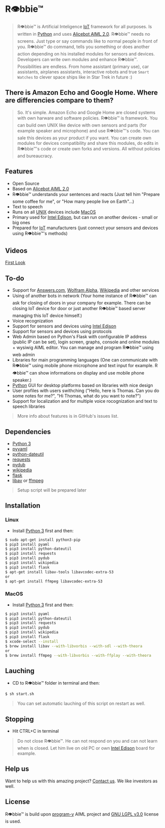 # R👁bbie™

> R👁bbie™ is Artificial Inteligence [IoT] framework for all purposes. Is written in [Python] and uses [Alicebot AIML 2.0]. R👁bbie™ needs no screens. Just type or say commands like to normal people in front of you. R👁bbie™ do command, tells you something or does another action depending on his installed modules for sensors and devices. Developers can write own modules and enhance R👁bbie™. Possibilities are endless. From home assistant (primary use), car assistants, airplanes assistants, interactive robots and true `Smart Watches` to clever space ships like in Star Trek in future :)

## There is Amazon Echo and Google Home. Where are differencies compare to them?
> So. It's simple. Amazon Echo and Google Home are closed systems with own harware and software policies. R👁bbie™ is framework. You can build own UNIX like device with own sensors and parts (for example speaker and microphone) and use R👁bbie™'s code. You can sale this devices as your product if you want. You can create own modules for devices compatibility and share this modules, do edits in R👁bbie™'s code or create own forks and versions. All without policies and bureaucracy.

## Features
  - Open Source
  - Based on [Alicebot AIML 2.0]
  - R👁bbie™ understands your sentences and reacts (Just tell him "Prepare some coffee for me", or "How many people live on Earth"...)
  - Text to speech
  - Runs on all [UNIX] devices include [MacOS]
  - Primary used for [Intel Edison], but can run on another devices - small or big ones
  - Prepared for [IoT] manufacturers (just connect your sensors and devices using R👁bbie™'s methods)
  
## Videos
[First Look]
  
## To-do
- Support for [Answers.com], [Wolfram Alpha], [Wikipedia] and other services
- Using of another bots in network (Your home instance of R👁bbie™ can ask for closing of doors in your company for example. There can be closing IoT device for door or just another R👁bbie™ based server managing this IoT device himself.)
- Voice recognization
- Support for sensors and devices using [Intel Edison]
- Support for sensors and devices using protocols
- Web Admin based on Python's Flask with configurable IP address (public IP can be set), login screen, graphs, console and online modules + wysiwig AIML editor. You can manage and program R👁bbie™ using web admin
- Libraries for main programming languages (One can communicate with R👁bbie™ using mobile phone microphone and text input for example. R👁bbie™ can show informations on display and use mobile phone speaker.)
- [Python] GUI for desktop platforms based on libraries with nice design
- User profiles with users swithching ("Hello, here is Thomas. Can you do some notes for me?", "Hi Thomas, what do you want to note?")
- Support for localization and for multiple voice rocognization and text to speech libraries

> More info about features is in GitHub's issues list.

## Dependencies
- [Python 3]
- [pyyaml]
- [python-dateutil]
- [requests]
- [pydub]
- [wikipedia]
- [flask]
- [libav] or [ffmpeg]

> Setup script will be prepared later

## Installation

### Linux
- Install [Python 3] first
and then:

```sh
$ sudo apt-get install python3-pip
$ pip3 install pyaml
$ pip3 install python-dateutil
$ pip3 install requests
$ pip3 install pydub
$ pip3 install wikipedia
$ pip3 install flask
$ apt-get install libav-tools libavcodec-extra-53
or
$ apt-get install ffmpeg libavcodec-extra-53
```

### MacOS
- Install [Python 3] first
and then:

```sh
$ pip3 install pyaml
$ pip3 install python-dateutil
$ pip3 install requests
$ pip3 install pydub
$ pip3 install wikipedia
$ pip3 install flask
$ xcode-select --install
$ brew install libav --with-libvorbis --with-sdl --with-theora
or
$ brew install ffmpeg --with-libvorbis --with-ffplay --with-theora
```

## Lauching
- CD to R👁bbie™ folder in terminal 
and then:

```sh
$ sh start.sh
```

> You can set automatic lauching of this script on restart as well.

## Stopping
- Hit CTRL+C in terminal

> Do not close R👁bbie™. He can not respond on you and can not learn when is closed. Let him live on old PC or own [Intel Edison] board for example.

## Help us
Want to help us with this amazing project? [Contact us](mailto:tomas.triska@icloud.com). We like investors as well.

## License
R👁bbie™ is build upon [program-y] AIML project and [GNU LGPL v3.0] license is used.

   [Internet of Things]: <https://en.wikipedia.org/wiki/Internet_of_things>
   [IoT]: <https://en.wikipedia.org/wiki/Internet_of_things>
   [Python]: <https://www.python.org>
   [Python 3]: <https://www.python.org/download/releases/3.0/>
   [Unix]: <https://en.wikipedia.org/wiki/Unix>
   [MacOS]: <https://cs.wikipedia.org/wiki/Mac_OS>
   [Intel Edison]: <https://software.intel.com/en-us/iot/hardware/edison>
   [Wolfram Alpha]: <https://www.wolframalpha.com>
   [Wikipedia]: <https://www.wikipedia.org>
   [pyyaml]: <http://pyyaml.org>
   [python-dateutil]: <https://dateutil.readthedocs.io/en/stable/>
   [requests]: <http://docs.python-requests.org/en/master/>
   [program-y]: <https://github.com/keiffster/program-y>
   [GNU LGPL v3.0]: <https://www.gnu.org/licenses/lgpl-3.0.en.html>
   [Alicebot AIML 2.0]: <https://docs.google.com/document/d/1wNT25hJRyupcG51aO89UcQEiG-HkXRXusukADpFnDs4/pub>
   [Answers.com]: <http://www.answers.com>
   [pydub]: <http://pydub.com>
   [First Look]: <https://www.youtube.com/watch?v=iqWow03RaaM>
   [wikipedia]: <https://pypi.python.org/pypi/wikipedia/>
   [flask]: <http://flask.pocoo.org>
   [libav]: <https://libav.org>
   [ffmpeg]: <https://www.ffmpeg.org>